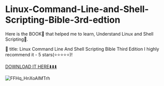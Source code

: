 # Linux-Command-Line-and-Shell-Scripting-Bible-3rd-edtion
Here is the BOOK📓 that helped me to learn, Understand Linux and Shell Scripting🐧.

📓 title: Linux Command Line And Shell Scripting Bible Third Edition
I highly recommend it - 5 stars(⭐⭐⭐⭐⭐)!

[DOWNLOAD IT HERE⬇️⬇️⬇️](https://github.com/0xTRAW/Linux-Command-Line-and-Shell-Scripting-Bible-3rd-edtion/raw/main/Linux%20Command%20Line%20and%20Shell%20Scripting%20Bible%203rd%20Edition%20%7BPRG%7D.pdf)

![FFHq_HnXoAIMTrh](https://user-images.githubusercontent.com/61482810/144736339-11039f44-4f36-42c8-9e7e-01fc5039bd86.jpeg)

